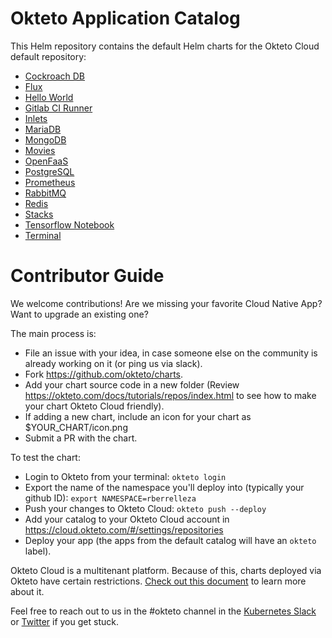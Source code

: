 # Okteto Application Catalog

This Helm repository contains the default Helm charts for the Okteto Cloud default repository:

- [Cockroach DB](cockroachdb/README.md)
- [Flux](flux/README.md)
- [Hello World](hello-world/README.md)
- [Gitlab CI Runner](gitlab/README.md)
- [Inlets](inlets/README.md)
- [MariaDB](mariadb/README.md)
- [MongoDB](mongodb/README.md)
- [Movies](movies/README.md)
- [OpenFaaS](openfaas/README.md)
- [PostgreSQL](postgresql/README.md)
- [Prometheus](prometheus/README.md)
- [RabbitMQ](rabbitmq/README.md)
- [Redis](redis/README.md)
- [Stacks](stacks/README.md)
- [Tensorflow Notebook](tensorflow-notebook/README.md)
- [Terminal](terminal/README.md)

# Contributor Guide

We welcome contributions! Are we missing your favorite Cloud Native App? Want to upgrade an existing one?


The main process is:
- File an issue with your idea, in case someone else on the community is already working on it (or ping us via slack).
- Fork https://github.com/okteto/charts.
- Add your chart source code in a new folder (Review https://okteto.com/docs/tutorials/repos/index.html to see how to make your chart Okteto Cloud friendly). 
- If adding a new chart, include an icon for your chart as $YOUR_CHART/icon.png
- Submit a PR with the chart. 

To test the chart:
- Login to Okteto from your terminal:  `okteto login`
- Export the name of the namespace you'll deploy into (typically your github ID): `export NAMESPACE=rberrelleza`
- Push your changes to Okteto Cloud: `okteto push --deploy`
- Add your catalog to your Okteto Cloud account in https://cloud.okteto.com/#/settings/repositories
- Deploy your app (the apps from the default catalog will have an `okteto` label).

Okteto Cloud is a multitenant platform. Because of this, charts deployed via Okteto have certain restrictions. [Check out this document](https://okteto.com/docs/cloud/multitenancy) to learn more about it.

Feel free to reach out to us in the #okteto channel in the [Kubernetes Slack](https://slack.k8s.io/) or [Twitter](https://twitter.com/oktetohq) if you get stuck.

